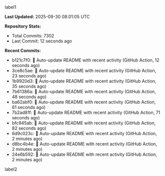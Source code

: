 
label1 
<!-- ACTIVITY_START -->
**Last Updated:** 2025-09-30 08:01:05 UTC

**Repository Stats:**
- Total Commits: 7302
- Last Commit: 12 seconds ago

**Recent Commits:**
- b121c7f0: 🤖 Auto-update README with recent activity (GitHub Action, 12 seconds ago)
- 3ce8c5ae: 🤖 Auto-update README with recent activity (GitHub Action, 23 seconds ago)
- 1b9920d3: 🤖 Auto-update README with recent activity (GitHub Action, 35 seconds ago)
- 7b61386a: 🤖 Auto-update README with recent activity (GitHub Action, 48 seconds ago)
- ba62abf0: 🤖 Auto-update README with recent activity (GitHub Action, 61 seconds ago)
- 7b2ad81f: 🤖 Auto-update README with recent activity (GitHub Action, 71 seconds ago)
- bfc945ab: 🤖 Auto-update README with recent activity (GitHub Action, 82 seconds ago)
- 6d9c023c: 🤖 Auto-update README with recent activity (GitHub Action, 2 minutes ago)
- d8bc4b4e: 🤖 Auto-update README with recent activity (GitHub Action, 2 minutes ago)
- 24e6b592: 🤖 Auto-update README with recent activity (GitHub Action, 2 minutes ago)
<!-- ACTIVITY_END -->

label2
